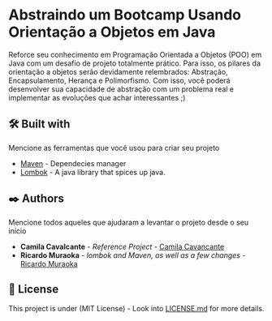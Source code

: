 # Abstraindo um Bootcamp Usando Orientação a Objetos em Java

Reforce seu conhecimento em Programação Orientada a Objetos (POO) em Java com um desafio de projeto totalmente prático. Para isso, os pilares da orientação a objetos serão devidamente relembrados: Abstração, Encapsulamento, Herança e Polimorfismo.
Com isso, você poderá desenvolver sua capacidade de abstração com um problema real e implementar as evoluções que achar interessantes ;)




## 🛠️ Built with

Mencione as ferramentas que você usou para criar seu projeto

* [Maven](https://maven.apache.org/) - Dependecies manager
* [Lombok](https://projectlombok.org/) - A java library that spices up java.


## ✒️ Authors

Mencione todos aqueles que ajudaram a levantar o projeto desde o seu início

* **Camila Cavalcante** - *Reference Project* - [Camila Cavancante](https://github.com/cami-la/desafio-poo-dio)
* **Ricardo Muraoka** - *lombok and Maven, as well as a few changes* - [Ricardo Muraoka](https://www.linkedin.com/in/ricardo-muraoka/)


## 📄 License

This project is under (MIT License) - Look into
[LICENSE.md](https://github.com/ricardomuraoka/desafio-dio-poo/blob/main/LICENSE) for more details.

